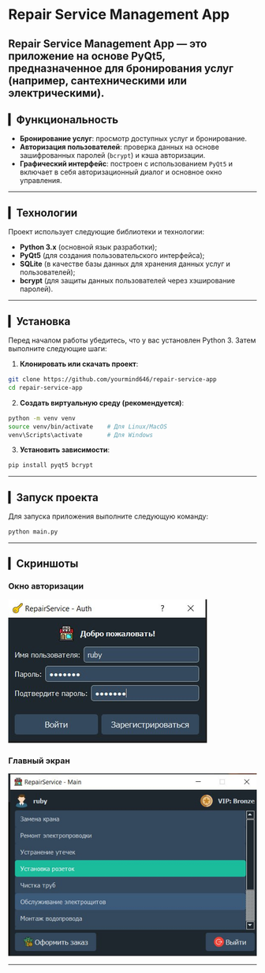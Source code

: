 # Repair Service Management App

Repair Service Management App — это приложение на основе PyQt5, предназначенное для бронирования услуг (например, сантехническими или электрическими).
---

## ▎Функциональность

- **Бронирование услуг**: просмотр доступных услуг и бронирование.
- **Авторизация пользователей**: проверка данных на основе зашифрованных паролей (`bcrypt`) и кэша авторизации.
- **Графический интерфейс**: построен с использованием `PyQt5` и включает в себя авторизационный диалог и основное окно управления.

---

## ▎Технологии

Проект использует следующие библиотеки и технологии:
- **Python 3.x** (основной язык разработки);
- **PyQt5** (для создания пользовательского интерфейса);
- **SQLite** (в качестве базы данных для хранения данных услуг и пользователей);
- **bcrypt** (для защиты данных пользователей через хэширование паролей).

---

## ▎Установка

Перед началом работы убедитесь, что у вас установлен Python 3. Затем выполните следующие шаги:

1. **Клонировать или скачать проект**:
    
```bash
git clone https://github.com/yourmind646/repair-service-app
cd repair-service-app
```    

2. **Создать виртуальную среду (рекомендуется)**:
    
```bash
python -m venv venv
source venv/bin/activate    # Для Linux/MacOS
venv\Scripts\activate       # Для Windows
```

3. **Установить зависимости**:
```bash
pip install pyqt5 bcrypt
```

---

## ▎Запуск проекта

Для запуска приложения выполните следующую команду:
```bash
python main.py
```
---

## ▎Скриншоты

### Окно авторизации
![Auth Dialog Screenshot](screenshots/1.jpg)

### Главный экран
![Main Window Screenshot](screenshots/3.jpg)

---
